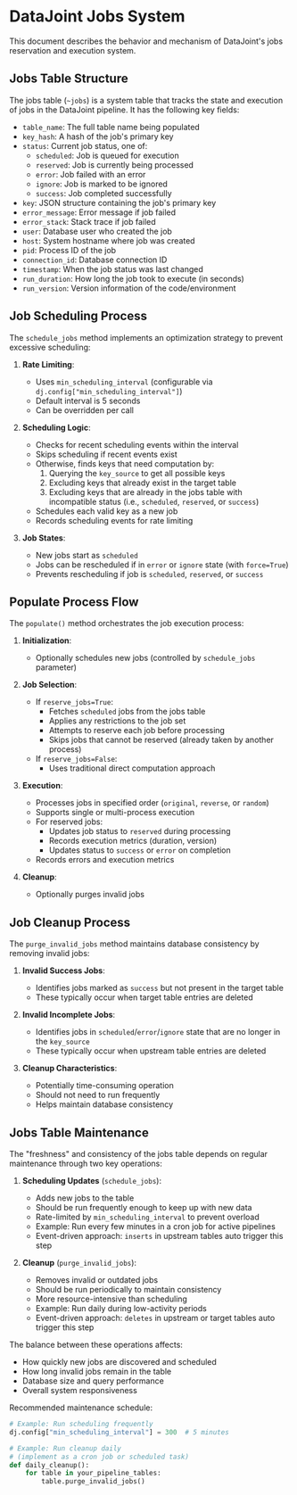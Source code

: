 # DataJoint Jobs System

This document describes the behavior and mechanism of DataJoint's jobs reservation and execution system.

## Jobs Table Structure

The jobs table (`~jobs`) is a system table that tracks the state and execution of jobs in the DataJoint pipeline. It has the following key fields:

- `table_name`: The full table name being populated
- `key_hash`: A hash of the job's primary key
- `status`: Current job status, one of:
  - `scheduled`: Job is queued for execution
  - `reserved`: Job is currently being processed
  - `error`: Job failed with an error
  - `ignore`: Job is marked to be ignored
  - `success`: Job completed successfully
- `key`: JSON structure containing the job's primary key
- `error_message`: Error message if job failed
- `error_stack`: Stack trace if job failed
- `user`: Database user who created the job
- `host`: System hostname where job was created
- `pid`: Process ID of the job
- `connection_id`: Database connection ID
- `timestamp`: When the job status was last changed
- `run_duration`: How long the job took to execute (in seconds)
- `run_version`: Version information of the code/environment

## Job Scheduling Process

The `schedule_jobs` method implements an optimization strategy to prevent excessive scheduling:

1. **Rate Limiting**:
   - Uses `min_scheduling_interval` (configurable via `dj.config["min_scheduling_interval"]`)
   - Default interval is 5 seconds
   - Can be overridden per call

2. **Scheduling Logic**:
   - Checks for recent scheduling events within the interval
   - Skips scheduling if recent events exist
   - Otherwise, finds keys that need computation by:
     1. Querying the `key_source` to get all possible keys
     2. Excluding keys that already exist in the target table
     3. Excluding keys that are already in the jobs table with incompatible status
        (i.e., `scheduled`, `reserved`, or `success`)
   - Schedules each valid key as a new job
   - Records scheduling events for rate limiting

3. **Job States**:
   - New jobs start as `scheduled`
   - Jobs can be rescheduled if in `error` or `ignore` state (with `force=True`)
   - Prevents rescheduling if job is `scheduled`, `reserved`, or `success`

## Populate Process Flow

The `populate()` method orchestrates the job execution process:

1. **Initialization**:
   - Optionally schedules new jobs (controlled by `schedule_jobs` parameter)

2. **Job Selection**:
   - If `reserve_jobs=True`:
     - Fetches `scheduled` jobs from the jobs table
     - Applies any restrictions to the job set
     - Attempts to reserve each job before processing
     - Skips jobs that cannot be reserved (already taken by another process)
   - If `reserve_jobs=False`:
     - Uses traditional direct computation approach

3. **Execution**:
   - Processes jobs in specified order (`original`, `reverse`, or `random`)
   - Supports single or multi-process execution
   - For reserved jobs:
     - Updates job status to `reserved` during processing
     - Records execution metrics (duration, version)
     - Updates status to `success` or `error` on completion
   - Records errors and execution metrics

4. **Cleanup**:
   - Optionally purges invalid jobs

## Job Cleanup Process

The `purge_invalid_jobs` method maintains database consistency by removing invalid jobs:

1. **Invalid Success Jobs**:
   - Identifies jobs marked as `success` but not present in the target table
   - These typically occur when target table entries are deleted

2. **Invalid Incomplete Jobs**:
   - Identifies jobs in `scheduled`/`error`/`ignore` state that are no longer in the `key_source`
   - These typically occur when upstream table entries are deleted

3. **Cleanup Characteristics**:
   - Potentially time-consuming operation
   - Should not need to run frequently
   - Helps maintain database consistency

## Jobs Table Maintenance

The "freshness" and consistency of the jobs table depends on regular maintenance through two key operations:

1. **Scheduling Updates** (`schedule_jobs`):
   - Adds new jobs to the table
   - Should be run frequently enough to keep up with new data
   - Rate-limited by `min_scheduling_interval` to prevent overload
   - Example: Run every few minutes in a cron job for active pipelines
   - Event-driven approach: `inserts` in upstream tables auto trigger this step

2. **Cleanup** (`purge_invalid_jobs`):
   - Removes invalid or outdated jobs
   - Should be run periodically to maintain consistency
   - More resource-intensive than scheduling
   - Example: Run daily during low-activity periods
   - Event-driven approach: `deletes` in upstream or target tables auto trigger this step

The balance between these operations affects:
- How quickly new jobs are discovered and scheduled
- How long invalid jobs remain in the table
- Database size and query performance
- Overall system responsiveness

Recommended maintenance schedule:
```python
# Example: Run scheduling frequently
dj.config["min_scheduling_interval"] = 300  # 5 minutes

# Example: Run cleanup daily
# (implement as a cron job or scheduled task)
def daily_cleanup():
    for table in your_pipeline_tables:
        table.purge_invalid_jobs()
``` 